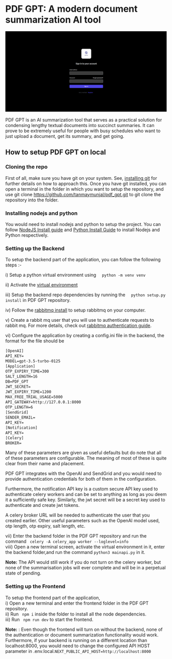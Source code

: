 # PDF GPT: A modern document summarization AI tool

![Login Page](login_page.png)

PDF GPT is an AI summarization tool that serves as a practical solution for condensing lengthy textual documents into succinct summaries. It can prove to be extremely useful for people with busy schedules who want to just upload a document, get its summary, and get going.

## How to setup PDF GPT on local

### Cloning the repo
First of all, make sure you have git on your system. See, [installing git](https://git-scm.com/book/en/v2/Getting-Started-Installing-Git) for further details on how to approach this. Once you have git installed, you
can open a terminal in the folder in which you want to setup the repository, and use git clone https://github.com/tanmaymunjal/pdf_gpt.git to git clone the repository into the folder.

### Installing nodejs and python
You would need to install nodejs and python to setup the project. You can follow [NodeJS Install guide](https://kinsta.com/blog/how-to-install-node-js/) and [Python Install Guide](https://realpython.com/installing-python/) to install Nodejs and Python respectively.

### Setting up the Backend

To setup the backend part of the application, you can follow the following steps :- 

i) Setup a python virtual environment using ``` 
python -m venv venv``` 

ii) Activate the [virtual environment](https://python.land/virtual-environments/virtualenv) 

iii) Setup the backend repo dependencies by running the ``` 
python setup.py install``` in PDF GPT repository.

iv) Follow the [rabbitmq install](https://www.rabbitmq.com/docs/download) to setup rabbitmq on your computer. 

v) Create a rabbit mq user that you will use to authenticate requests to rabbit mq. For more details, check out [rabbitmq authentication guide](https://www.rabbitmq.com/docs/access-control).

vi) Configure the application by creating a config.ini file in the backend, the format for the file should be
``` 
[OpenAI]
API_KEY=
MODEL=gpt-3.5-turbo-0125
[Application]
OTP_EXPIRY_TIME=300
SALT_LENGTH=16
DB=PDF_GPT
JWT_SECRET=
JWT_EXPIRY_TIME=1200
MAX_FREE_TRIAL_USAGE=5000
API_GATEWAY=http://127.0.0.1:8000
OTP_LENGTH=6
[SendGrid]
SENDER_EMAIL=
API_KEY=
[Notification]
API_KEY=
[Celery]
BROKER=
``` 
Many of these parameters are given as useful defaults but do note that all of these parameters are configurable. The meaning of most of these is quite clear from their name and placement.  

PDF GPT integrates with the OpenAI and SendGrid and you would need to provide authentication credentials for both of them in the configuration. 

Furthermore, the notification API key is a custom secure API key used to authenticate celery workers and can be set to anything as long as you deem it a sufficiently safe key. Similarly, the jwt secret will be a secret key used to authenticate and create jwt tokens.

A celery broker URL will be needed to authenticate the user that you created earlier. Other useful parameters such as the OpenAI model used, otp length, otp expiry, salt length, etc. 

vii) Enter the backend folder in the PDF GPT repository and run the command  ``` celery -A celery_app worker --loglevel=info``` \
viii) Open a new terminal screen, activate the virtual environment in it, enter the backend folder,and run the command ```python3 mainapi.py``` in it.

**Note:** The API would still work if you do not turn on the celery worker, but none of the summarisation jobs will ever complete and will be in a perpetual state of pending.
### Setting up the Frontend

To setup the frontend part of the application, \
i) Open a new terminal and enter the frontend folder in the PDF GPT repository. \
ii) Run ``` npm i``` inside the folder to install all the node dependencies. \
iii) Run  ``` npm run dev``` to start the frontend.

**Note:** : Even though the frontend will turn on without the backend, none of the authentication or document summarization functionality would work. 
Furthermore, if your backend is running on a different location than localhost:8000, you would need to change the configured API HOST parameter in .env.local.```NEXT_PUBLIC_API_HOST=http://localhost:8000```